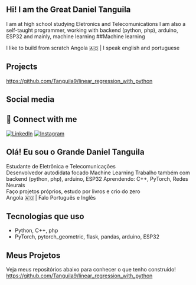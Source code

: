 ## Hi! I am the Great Daniel Tanguila

I am at high school studying Eletronics and Telecomunications
I am also a self-taught programmer, working with backend (python, php), arduino, ESP32 and mainly, machine learning
##Machine learning

I like to build from scratch
Angola 🇦🇴 | I speak english and portuguese

## Projects
https://github.com/Tanguila9/linear_regression_with_python

## Social media
## 📱 Connect with me

[![LinkedIn](https://img.shields.io/badge/LinkedIn-blue?logo=linkedin&logoColor=white)](https://www.linkedin.com/in/danieltanguila)
[![Instagram](https://img.shields.io/badge/Instagram-%23E4405F?logo=instagram&logoColor=white)](https://www.instagram.com/danielgouveiatanguila)


## Olá! Eu sou o Grande Daniel Tanguila

Estudante de Eletrônica e Telecomunicações  
Desenvolvedor autodidata focado Machine Learning
Trabalho também com backend (python, php), arduino, ESP32
Aprendendo: C++, PyTorch, Redes Neurais  
Faço projetos próprios, estudo por livros e crio do zero  
Angola 🇦🇴 | Falo Português e Inglês

## Tecnologias que uso

- Python, C++, php 
- PyTorch, pytorch_geometric, flask, pandas, arduino, ESP32

## Meus Projetos

Veja meus repositórios abaixo para conhecer o que tenho construído!
https://github.com/Tanguila9/linear_regression_with_python
